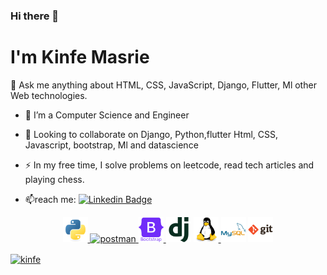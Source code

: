 ### Hi there 👋

# I'm Kinfe Masrie
<be>

<p dir="auto">💬 Ask me anything about HTML, CSS, JavaScript, Django, Flutter, Ml other Web technologies.</p>
<ul dir="auto">
<li>
<p dir="auto">🔭 I’m a Computer Science and Engineer </p>
</li>
<li>
<p dir="auto">🌱 Looking to collaborate on Django, Python,flutter  Html, CSS, Javascript, bootstrap, Ml and datascience</p>
</li>

<li>
<p dir="auto">⚡ In my free time, I solve problems on leetcode, read tech articles and playing chess.</p>
</li>
<li>
<p dir="auto">📫reach me: <a href="https://www.linkedin.com/in/kinfe-masrie-22512920b/" rel="nofollow"><img src="https://camo.githubusercontent.com/591c02e8ff595d43e0b35b1b29aed639a7154b959cd8f8c854b9e176d885b094/68747470733a2f2f696d672e736869656c64732e696f2f62616467652f4c696e6b6564496e2d3030373742353f7374796c653d666f722d7468652d6261646765266c6f676f3d6c696e6b6564696e266c6f676f436f6c6f723d7768697465" alt="Linkedin Badge" data-canonical-src="https://img.shields.io/badge/LinkedIn-0077B5?style=for-the-badge&amp;logo=linkedin&amp;logoColor=white" style="max-width: 100%;"></a></p>
</li>
</ul>
<div align="center">
  <a href="https://www.python.org" rel="nofollow"> 
    <img src="https://raw.githubusercontent.com/devicons/devicon/master/icons/python/python-original.svg" alt="python" width="40" height="40" style="max-width: 100%;"> 
  </a>
  <a href="https://postman.com" rel="nofollow"> <img src="https://camo.githubusercontent.com/a13ca5b988ada41839ebe4f88455e63419a1b56fcb5eda207794cd1649a61d2c/68747470733a2f2f7777772e766563746f726c6f676f2e7a6f6e652f6c6f676f732f676574706f73746d616e2f676574706f73746d616e2d69636f6e2e737667" alt="postman" width="40" height="40" data-canonical-src="https://www.vectorlogo.zone/logos/getpostman/getpostman-icon.svg" style="max-width: 100%;"> </a>
  <a href="https://getbootstrap.com" rel="nofollow"> 
    <img src="https://raw.githubusercontent.com/devicons/devicon/master/icons/bootstrap/bootstrap-plain-wordmark.svg" alt="bootstrap" width="40" height="40" style="max-width: 100%;">        </a><img src="https://github.com/devicons/devicon/raw/master/icons/django/django-plain.svg" alt="django" width="40" height="40" style="max-width: 100%;">
  <a href="https://www.linux.org/" rel="nofollow"> 
    <img src="https://raw.githubusercontent.com/devicons/devicon/master/icons/linux/linux-original.svg" alt="linux" width="40" height="40" style="max-width: 100%;"> 
  </a>
  <a target="_blank" rel="noopener noreferrer" href="https://github.com/devicons/devicon/blob/master/icons/mysql/mysql-original-wordmark.svg"><img src="https://github.com/devicons/devicon/raw/master/icons/mysql/mysql-original-wordmark.svg" title="MySQL" alt="MySQL" width="40" height="40" style="max-width: 100%;"></a>
  <a target="_blank" rel="noopener noreferrer" href="https://github.com/devicons/devicon/blob/master/icons/git/git-original-wordmark.svg"><img src="https://github.com/devicons/devicon/raw/master/icons/git/git-original-wordmark.svg" title="Git" width="40" height="40" style="max-width: 100%;"></a>
  </div>
  <be>

<p dir="auto" class="center">
    <a target="_blank" rel="noopener noreferrer nofollow" href="https://camo.githubusercontent.com/3574684d5cfa79b2eb211750646ea8b9d0ae500d6cb8bbcc232c8f10619a2b37/68747470733a2f2f6769746875622d726561646d652d73747265616b2d73746174732e6865726f6b756170702e636f6d2f3f757365723d6d756b6572656d26">
        <img align="center" src="https://camo.githubusercontent.com/3574684d5cfa79b2eb211750646ea8b9d0ae500d6cb8bbcc232c8f10619a2b37/68747470733a2f2f6769746875622d726561646d652d73747265616b2d73746174732e6865726f6b756170702e636f6d2f3f757365723d6d756b6572656d26" alt="kinfe" data-canonical-src="https://github-readme-streak-stats.herokuapp.com/?user=kinfe19&amp;" style="max-width: 100%;">
    </a>
</p>

 <!--
<div style="text-align: center;">
    <img src="https://github-readme-stats.vercel.app/api?username=kinfe19&amp;show_icons=true&amp;theme=tokyonight" style="max-width: 100%;">
</div>'-->
